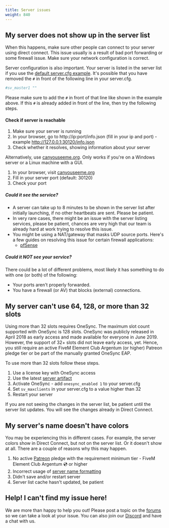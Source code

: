 ```yaml
---
title: Server issues
weight: 840
---
```


My server does not show up in the server list
---------------------------------------------

When this happens, make sure other people can connect to your server using
direct connect. This issue usually is a result of bad port forwarding or some
firewall issue. Make sure your network configuration is correct.

Server configuration is also important. Your server is listed in the server list if you use the [default server.cfg example][servercfg]. It's possible that you have removed the `#` in front of the following line in your server.cfg.

```yaml
#sv_master1 ""
```

Please make sure to add the `#` in front of that line like shown in the example above. If this `#` is already added in front of the line, then try the following steps.

#### Check if server is reachable

1. Make sure your server is running
2. In your browser, go to http://ip:port/info.json (fill in your ip and port) - example http://127.0.0.1:30120/info.json
3. Check whether it resolves, showing information about your server

Alternatively, use [canyouseeme.org](http://canyouseeme.org). Only works if you're on a Windows server or a Linux machine with a GUI.

1. In your browser, visit [canyouseeme.org](http://canyouseeme.org)
2. Fill in your server port (default: 30120)
3. Check your port

##### Could it see the service?

- A server can take up to 8 minutes to be shown in the server list after initially launching, if no other heartbeats are
  sent. Please be patient.
- In very rare cases, there might be an issue with the server listing services, please be patient, chances are very high
  that our team is already hard at work trying to resolve this issue.
- You might be using a NAT/gateway that masks UDP source ports. Here's a few guides on resolving this issue for certain
  firewall applications:
  - [pfSense][pfsensenat]

##### Could it NOT see your service?

There could be a lot of different problems, most likely it has something to do with one (or both) of the following:

- Your ports aren't properly forwarded.
- You have a firewall (or AV) that blocks (external) connections.

My server can't use 64, 128, or more than 32 slots
---------------------------------

Using more than 32 slots requires OneSync. The maximum slot count supported with OneSync is 128 slots. OneSync was publicly released in April 2018 as early access and made available for everyone in June 2019. However, the support of 32+ slots did not leave early access, yet. Hence, you still require an active FiveM Element Club Argentum (or higher) Patreon pledge tier or be part of the manually granted OneSync EAP.

To use more than 32 slots follow these steps.

1. Use a license key with OneSync access
2. Use the latest [server artifact][setting-up-server]
2. Activate OneSync - add `onesync_enabled 1` to your server.cfg
3. Set `sv_maxclients` in your server.cfg to a value higher than 32
4. Restart your server

If you are not seeing the changes in the server list, be patient until the server list updates. You will see the changes already in Direct Connect.

My server's name doesn't have colors
---------------------------------

You may be experiencing this in different cases. For example, the server colors show in Direct Connect, but not on the server list. Or it doesn't show at all. There are a couple of reasons why this may happen.

1. No active [Patreon][patreon] pledge with the requirement minimum tier - FiveM Element Club Argentum 💿 or higher
2. Incorrect usage of [server name formatting][chat-formatting]
3. Didn't save and/or restart server
4. Server list cache hasn't updated, be patient

Help! I can't find my issue here!
---------------------------------

We are more than happy to help you out!
Please post a topic on the [forums][forum] so we can take a look at your issue.
You can also join our [Discord][discord] and have a chat with us.

[patreon]: https://patreon.com/fivem
[forum]: https://forum.cfx.re/
[discord]: https://discord.gg/fivem
[pfsensenat]: https://www.netgate.com/docs/pfsense/nat/static-port.html
[servercfg]: /docs/server-manual/setting-up-a-server-vanilla/#a-name-servercfgexample-a-server-cfg
[chat-formatting]: https://forum.cfx.re/t/67641
[setting-up-server]: /docs/server-manual/setting-up-a-server